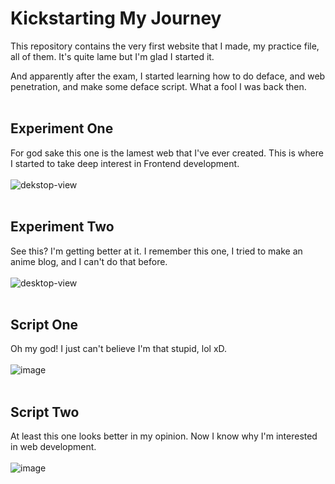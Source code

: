 # Kickstarting My Journey
This repository contains the very first website that I made, my practice file, all of them. It's quite lame but I'm glad I started it.<br>

And apparently after the exam, I started learning how to do deface, and web penetration, and make some deface script. What a fool I was back then.
<br><br>
## Experiment One
For god sake this one is the lamest web that I've ever created. This is where I started to take deep interest in Frontend development.<br><br>
![dekstop-view](https://user-images.githubusercontent.com/40969170/177190746-02403016-9106-42d8-9c6f-2b9dc6ee3d04.png)
<br><br>
## Experiment Two
See this? I'm getting better at it. I remember this one, I tried to make an anime blog, and I can't do that before. <br><br>
![desktop-view](https://user-images.githubusercontent.com/40969170/177190813-93809664-fa8a-4844-9e4d-647753e8d639.png)
<br><br>
## Script One
Oh my god! I just can't believe I'm that stupid, lol xD. <br><br>
![image](https://user-images.githubusercontent.com/40969170/180990220-f5f21d4c-01e8-4bac-b7dc-c7e08acbe31e.png)
<br><br>
## Script Two
At least this one looks better in my opinion. Now I know why I'm interested in web development. <br><br>
![image](https://user-images.githubusercontent.com/40969170/180990371-323a1805-5eac-42f2-a6da-052701f113ff.png)
